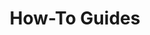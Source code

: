 ---
layout: layout.pug
navigationTitle: How-To Guides
excerpt: 
title: How-To Guides
menuWeight: 5
model: /services/kafka/data.yml
render: mustache
featureMaturity:
---